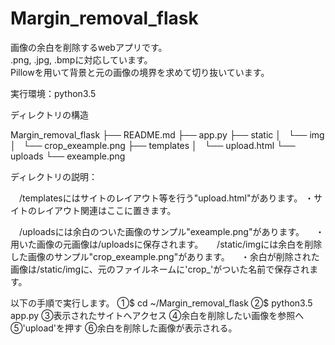 # Margin_removal_flask
画像の余白を削除するwebアプリです。　　　　　　　　　　　　　　　　　　　　　　　　　　　　　　　　　　　　　　
.png, .jpg, .bmpに対応しています。　　　　　　　　　　　　　　　　　　　　　　　　　　　　　　　　　　　　　　
Pillowを用いて背景と元の画像の境界を求めて切り抜いています。

実行環境：python3.5

ディレクトリの構造

 Margin_removal_flask
 ├── README.md
 ├── app.py
 ├── static
 │   └── img
 │       └── crop_exeample.png
 ├── templates
 │   └── upload.html
 └── uploads 
     └── exeample.png

ディレクトリの説明：

　/templatesにはサイトのレイアウト等を行う"upload.html"があります。
  ・サイトのレイアウト関連はここに置きます。
  
　/uploadsには余白のついた画像のサンプル"exeample.png"があります。
　・用いた画像の元画像は/uploadsに保存されます。
　
  /static/imgには余白を削除した画像のサンプル"crop_exeample.png"があります。
　・余白が削除された画像は/static/imgに、元のファイルネームに'crop_'がついた名前で保存されます。

以下の手順で実行します。
①$ cd ~/Margin_removal_flask
②$ python3.5 app.py
③表示されたサイトへアクセス
④余白を削除したい画像を参照へ
⑤'upload'を押す
⑥余白を削除した画像が表示される。
